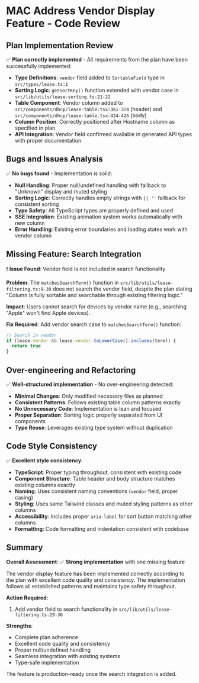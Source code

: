 # MAC Address Vendor Display Feature - Code Review

## Plan Implementation Review

✅ **Plan correctly implemented** - All requirements from the plan have been successfully implemented:

- **Type Definitions**: `vendor` field added to `SortableField` type in `src/types/lease.ts:1`
- **Sorting Logic**: `getSortKey()` function extended with vendor case in `src/lib/utils/lease-sorting.ts:21-22`
- **Table Component**: Vendor column added to `src/components/dhcp/lease-table.tsx:361-374` (header) and `src/components/dhcp/lease-table.tsx:424-426` (body)
- **Column Position**: Correctly positioned after Hostname column as specified in plan
- **API Integration**: Vendor field confirmed available in generated API types with proper documentation

## Bugs and Issues Analysis

✅ **No bugs found** - Implementation is solid:

- **Null Handling**: Proper null/undefined handling with fallback to "Unknown" display and muted styling
- **Sorting Logic**: Correctly handles empty strings with `|| ''` fallback for consistent sorting
- **Type Safety**: All TypeScript types are properly defined and used
- **SSE Integration**: Existing animation system works automatically with new column
- **Error Handling**: Existing error boundaries and loading states work with vendor column

## Missing Feature: Search Integration

❗ **Issue Found**: Vendor field is not included in search functionality

**Problem**: The `matchesSearchTerm()` function in `src/lib/utils/lease-filtering.ts:9-39` does not search the vendor field, despite the plan stating "Column is fully sortable and searchable through existing filtering logic."

**Impact**: Users cannot search for devices by vendor name (e.g., searching "Apple" won't find Apple devices).

**Fix Required**: Add vendor search case to `matchesSearchTerm()` function:
```typescript
// Search in vendor
if (lease.vendor && lease.vendor.toLowerCase().includes(term)) {
  return true
}
```

## Over-engineering and Refactoring

✅ **Well-structured implementation** - No over-engineering detected:

- **Minimal Changes**: Only modified necessary files as planned
- **Consistent Patterns**: Follows existing table column patterns exactly
- **No Unnecessary Code**: Implementation is lean and focused
- **Proper Separation**: Sorting logic properly separated from UI components
- **Type Reuse**: Leverages existing type system without duplication

## Code Style Consistency

✅ **Excellent style consistency**:

- **TypeScript**: Proper typing throughout, consistent with existing code
- **Component Structure**: Table header and body structure matches existing columns exactly
- **Naming**: Uses consistent naming conventions (`vendor` field, proper casing)
- **Styling**: Uses same Tailwind classes and muted styling patterns as other columns
- **Accessibility**: Includes proper `aria-label` for sort button matching other columns
- **Formatting**: Code formatting and indentation consistent with codebase

## Summary

**Overall Assessment**: ✅ **Strong implementation** with one missing feature

The vendor display feature has been implemented correctly according to the plan with excellent code quality and consistency. The implementation follows all established patterns and maintains type safety throughout.

**Action Required**: 
1. Add vendor field to search functionality in `src/lib/utils/lease-filtering.ts:29-36`

**Strengths**:
- Complete plan adherence
- Excellent code quality and consistency  
- Proper null/undefined handling
- Seamless integration with existing systems
- Type-safe implementation

The feature is production-ready once the search integration is added.